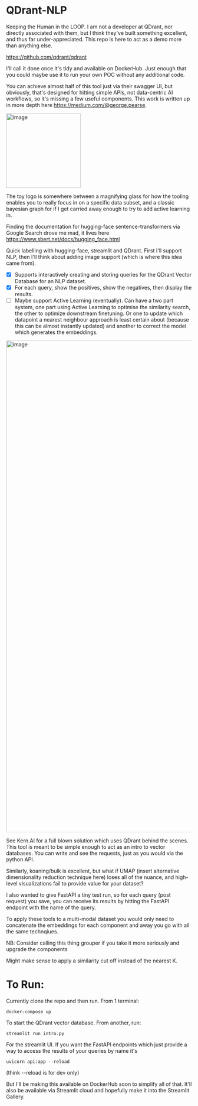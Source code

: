 # QDrant-NLP
Keeping the Human in the LOOP. I am not a developer at QDrant, nor directly associated with them, but I think they've built something excellent, and thus far under-appreciated. This repo is here to act as a demo more than anything else.

https://github.com/qdrant/qdrant

I'll call it done once it's tidy and available on DockerHub. Just enough that you could maybe use it to run your own POC without any additional code. 

You can achieve almost half of this tool just via their swagger UI, but obviously, that's designed for hitting simple APIs, not data-centric AI workflows, so it's missing a few useful components. This work is written up in more depth here https://medium.com/@george.pearse.
 
<img width="202" alt="image" src="https://user-images.githubusercontent.com/47161914/186397107-5706db97-6404-40fd-8ce1-b42bb83249c2.png">

The toy logo is somewhere between a magnifying glass for how the tooling enables you to really focus in on a specific data subset, and a classic bayesian graph for if I get carried away enough to try to add active learning in. 

Finding the documentation for hugging-face sentence-transformers via Google Search drove me mad, it lives here https://www.sbert.net/docs/hugging_face.html

Quick labelling with hugging-face, streamlit and QDrant. First I'll support NLP, then I'll think about adding image support (which is where this idea came from).

- [X] Supports interactively creating and storing queries for the QDrant Vector Database for an NLP dataset.
- [X] For each query, show the positives, show the negatives, then display the results.
- [ ] Maybe support Active Learning (eventually). Can have a two part system, one part using Active Learning to optimise the similarity search, the other to optimize downstream finetuning. Or one to update which datapoint a nearest neighbour approach is least certain about (because this can be almost instantly updated) and another to correct the model which generates the embeddings.

<img width="1331" alt="image" src="https://user-images.githubusercontent.com/47161914/186453861-e4c2b2e6-6a1d-4039-b044-8029d97dfdb5.png">


See Kern.AI for a full blown solution which uses QDrant behind the scenes. This tool is meant to be simple enough to act as an intro to vector databases. You can write and see the requests, just as you would via the python API. 

Similarly, koaning/bulk is excellent, but what if UMAP (insert alternative dimensionality reduction technique here) loses all of the nuance, and high-level visualizations fail to provide value for your dataset? 

I also wanted to give FastAPI a tiny test run, so for each query (post request) you save, you can receive its results by hitting the FastAPI endpoint with the name of the query.

To apply these tools to a multi-modal dataset you would only need to concatenate the embeddings for each component and away you go with all the same technqiues. 

NB: Consider calling this thing grouper if you take it more seriously and upgrade the components

Might make sense to apply a similarity cut off instead of the nearest K. 

# To Run:

Currently clone the repo and then run. From 1 terminal:
```
docker-compose up
```
To start the QDrant vector database. 
From another, run:
```
streamlit run intro.py
```
For the streamlit UI.
If you want the FastAPI endpoints which just provide a way to access the results of your queries by name it's
```
uvicorn api:app --reload
```
(think --reload is for dev only)

But I'll be making this available on DockerHub soon to simplify all of that. It'll also be available via Streamlit cloud and hopefully make it into the Streamlit Gallery.
